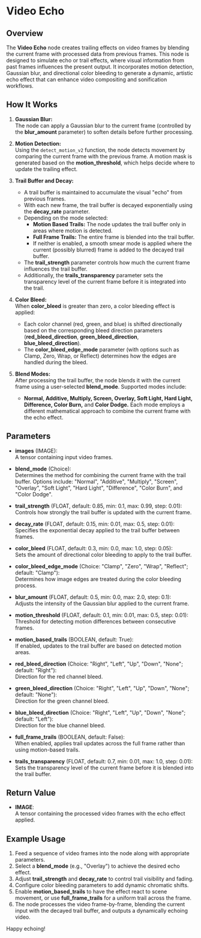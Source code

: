 # Video Echo

## Overview
The **Video Echo** node creates trailing effects on video frames by blending the current frame with processed data from previous frames. This node is designed to simulate echo or trail effects, where visual information from past frames influences the present output. It incorporates motion detection, Gaussian blur, and directional color bleeding to generate a dynamic, artistic echo effect that can enhance video compositing and sonification workflows.

## How It Works
1. **Gaussian Blur:**  
   The node can apply a Gaussian blur to the current frame (controlled by the **blur_amount** parameter) to soften details before further processing.

2. **Motion Detection:**  
   Using the `detect_motion_v2` function, the node detects movement by comparing the current frame with the previous frame. A motion mask is generated based on the **motion_threshold**, which helps decide where to update the trailing effect.

3. **Trail Buffer and Decay:**  
   - A trail buffer is maintained to accumulate the visual "echo" from previous frames.
   - With each new frame, the trail buffer is decayed exponentially using the **decay_rate** parameter.
   - Depending on the mode selected:
     - **Motion Based Trails:** The node updates the trail buffer only in areas where motion is detected.
     - **Full Frame Trails:** The entire frame is blended into the trail buffer.
     - If neither is enabled, a smooth smear mode is applied where the current (possibly blurred) frame is added to the decayed trail buffer.
   - The **trail_strength** parameter controls how much the current frame influences the trail buffer.
   - Additionally, the **trails_transparency** parameter sets the transparency level of the current frame before it is integrated into the trail.

4. **Color Bleed:**  
   When **color_bleed** is greater than zero, a color bleeding effect is applied:
   - Each color channel (red, green, and blue) is shifted directionally based on the corresponding bleed direction parameters (**red_bleed_direction**, **green_bleed_direction**, **blue_bleed_direction**).
   - The **color_bleed_edge_mode** parameter (with options such as Clamp, Zero, Wrap, or Reflect) determines how the edges are handled during the bleed.
   
5. **Blend Modes:**  
   After processing the trail buffer, the node blends it with the current frame using a user-selected **blend_mode**. Supported modes include:
   - **Normal, Additive, Multiply, Screen, Overlay, Soft Light, Hard Light, Difference, Color Burn,** and **Color Dodge.**
   Each mode employs a different mathematical approach to combine the current frame with the echo effect.

## Parameters
- **images** (IMAGE):  
  A tensor containing input video frames.

- **blend_mode** (Choice):  
  Determines the method for combining the current frame with the trail buffer. Options include: "Normal", "Additive", "Multiply", "Screen", "Overlay", "Soft Light", "Hard Light", "Difference", "Color Burn", and "Color Dodge".

- **trail_strength** (FLOAT, default: 0.85, min: 0.1, max: 0.99, step: 0.01):  
  Controls how strongly the trail buffer is updated with the current frame.

- **decay_rate** (FLOAT, default: 0.15, min: 0.01, max: 0.5, step: 0.01):  
  Specifies the exponential decay applied to the trail buffer between frames.

- **color_bleed** (FLOAT, default: 0.3, min: 0.0, max: 1.0, step: 0.05):  
  Sets the amount of directional color bleeding to apply to the trail buffer.

- **color_bleed_edge_mode** (Choice: "Clamp", "Zero", "Wrap", "Reflect"; default: "Clamp"):  
  Determines how image edges are treated during the color bleeding process.

- **blur_amount** (FLOAT, default: 0.5, min: 0.0, max: 2.0, step: 0.1):  
  Adjusts the intensity of the Gaussian blur applied to the current frame.

- **motion_threshold** (FLOAT, default: 0.1, min: 0.01, max: 0.5, step: 0.01):  
  Threshold for detecting motion differences between consecutive frames.

- **motion_based_trails** (BOOLEAN, default: True):  
  If enabled, updates to the trail buffer are based on detected motion areas.

- **red_bleed_direction** (Choice: "Right", "Left", "Up", "Down", "None"; default: "Right"):  
  Direction for the red channel bleed.

- **green_bleed_direction** (Choice: "Right", "Left", "Up", "Down", "None"; default: "None"):  
  Direction for the green channel bleed.

- **blue_bleed_direction** (Choice: "Right", "Left", "Up", "Down", "None"; default: "Left"):  
  Direction for the blue channel bleed.

- **full_frame_trails** (BOOLEAN, default: False):  
  When enabled, applies trail updates across the full frame rather than using motion-based trails.

- **trails_transparency** (FLOAT, default: 0.7, min: 0.01, max: 1.0, step: 0.01):  
  Sets the transparency level of the current frame before it is blended into the trail buffer.

## Return Value
- **IMAGE**:  
  A tensor containing the processed video frames with the echo effect applied.

## Example Usage
1. Feed a sequence of video frames into the node along with appropriate parameters.
2. Select a **blend_mode** (e.g., "Overlay") to achieve the desired echo effect.
3. Adjust **trail_strength** and **decay_rate** to control trail visibility and fading.
4. Configure color bleeding parameters to add dynamic chromatic shifts.
5. Enable **motion_based_trails** to have the effect react to scene movement, or use **full_frame_trails** for a uniform trail across the frame.
6. The node processes the video frame-by-frame, blending the current input with the decayed trail buffer, and outputs a dynamically echoing video.

Happy echoing!
